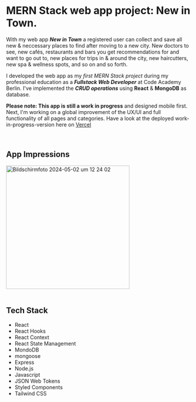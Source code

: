 <br />

# MERN Stack web app project: New in Town.

With my web app **_New in Town_** a registered user can collect and save all new & neccessary places to find after moving to a new city. New doctors to see, new cafés, restaurants and bars you get recommendations for and want to go out to, new places for trips in & around the city, new haircutters, new spa & wellness spots, and so on and so forth.

I developed the web app as my _first MERN Stack project_ during my professional education as a **_Fullstack Web Developer_** at Code Academy Berlin. I've implemented the **_CRUD operations_** using **React** & **MongoDB** as database.

**Please note: This app is still a work in progress** and designed mobile first. Next, I'm working on a global improvement of the UX/UI and full functionality of all pages and categories. Have a look at the deployed work-in-progress-version here on [Vercel](https://new-in-town.vercel.app/) 



<br />

## App Impressions
<img width="336" alt="Bildschirmfoto 2024-05-02 um 12 24 02" src="https://github.com/marialitwa/mern-new-in-town/assets/31568593/477ac73d-d296-4fef-b513-44ed1e693a59">

<br />
<br />

## Tech Stack

- React
- React Hooks
- React Context
- React State Management
- MondoDB
- mongoose
- Express
- Node.js
- Javascript
- JSON Web Tokens
- Styled Components
- Tailwind CSS

<br />
<br />

